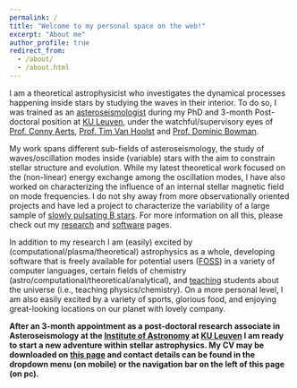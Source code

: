 ```yaml
---
permalink: /
title: "Welcome to my personal space on the web!"
excerpt: "About me"
author_profile: true
redirect_from: 
  - /about/
  - /about.html
---
```


I am a theoretical astrophysicist who investigates the dynamical processes happening inside stars by studying the waves in their interior.
To do so, I was trained as an [asteroseismologist](https://en.wikipedia.org/wiki/Asteroseismology) during my PhD and 3-month Post-doctoral position at [KU Leuven](https://www.kuleuven.be/english/), under the watchful/supervisory eyes of [Prof. Conny Aerts](https://fys.kuleuven.be/ster/staff/conny-aerts), [Prof. Tim Van Hoolst](https://www.kuleuven.be/wieiswie/en/person/00012864) and [Prof. Dominic Bowman](https://dbowman234.github.io).

My work spans different sub-fields of asteroseismology, the study of waves/oscillation modes inside (variable) stars with the aim to constrain stellar structure and evolution.
While my latest theoretical work focused on the (non-linear) energy exchange among the oscillation modes, I have also worked on characterizing the influence of an internal stellar magnetic field on mode frequencies.
I do not shy away from more observationally oriented projects and have led a project to characterize the variability of a large sample of [slowly pulsating B stars](https://en.wikipedia.org/wiki/Slowly_pulsating_B-type_star).
For more information on all this, please check out my [research](https://jvb11.github.io/research) and [software](https://jvb11.github.io/software) pages.

In addition to my research I am (easily) excited by (computational/plasma/theoretical) astrophysics as a whole, developing software that is freely available for potential users ([FOSS](https://en.wikipedia.org/wiki/Free_and_open-source_software)) in a variety of computer languages, certain fields of chemistry (astro/computational/theoretical/analytical), and [teaching](https://jvb11.github.io/teaching) students about the universe (i.e., teaching physics/chemistry).
On a more personal level, I am also easily excited by a variety of sports, glorious food, and enjoying great-looking locations on our planet with lovely company.

**After an 3-month appointment as a post-doctoral research associate in Asteroseismology at the [Institute of Astronomy](https://fys.kuleuven.be/ster) at [KU Leuven](https://www.kuleuven.be/english/) I am ready to start a new adventure within stellar astrophysics. My CV may be downloaded on [this page](https://jvb11.github.io/cv) and contact details can be found in the dropdown menu (on mobile) or the navigation bar on the left of this page (on pc).**

<!-- I was a Research Associate in Asteroseismology at the [Institute of Astronomy](https://fys.kuleuven.be/ster) at [KU Leuven](https://www.kuleuven.be/english/), Belgium until December 2023, after having finished my Ph. D. in September 2023, and am now exploring opportunities to continue my research career. I earned my B. Sc. and M. Sc. in Chemistry ('Chemie') from the [University of Antwerp](https://www.uantwerpen.be/en/) and my M. Sc. and Ph. D. in Astronomy & Astrophysics from [KU Leuven](https://www.kuleuven.be/english/). -->

<!-- My work has been [published](https://jvb11.github.io/publications) in *Astronomy & Astrophysics*. The topic of my research was centered around asteroseismology, which is the study of waves inside (variable) stars with the aim of characterizing the internal structure of stars so that theoretical models of their evolution and structure can be improved. I primarily focused my [research](https://jvb11.github.io/research) on the energy exchange among (gravity) waves propagating inside (variable) stars, which is also known as non-linear (gravity) mode coupling. In addition, some of my research papers discussed the influence of magnetic fields on gravity waves inside stars.<sup id="a1">[1](#fn1)</sup>  -->

<!-- In addition to asteroseismology, I am interested in a broad variety of topics that for example include (plasma/stellar) astrophysics, planetary sciences, applied mathematics (for a wide variety of purposes), astrochemistry, ... 
One could state that I take lifelong scientific learning (very) seriously, as I tend to enjoy reading research papers in a variety of scientific fields.
Any proposal for collaborative research within these or similar topics of interest is therefore welcome.<sup id="a2">[2](#fn2)</sup>  -->

<!-- I enjoyed [teaching](https://jvb11.github.io/teaching) in (generic) freshman university-level physics courses, and enjoyed having been a tutor in chemistry / physics / mathematics at the secondary education level. I furthermore co-authored a Python exercise (in Dutch, my mother tongue) at the freshman (university) level that taught students how to visualize physical processes.
By doing so, I hope to have (at least partially) contributed positively to the scientific formation of the next generation of scientists. -->

<!-- <sub><a name="fn1">1</a>: There is a difference between a gravity wave and a gravitational wave. Whereas the latter ripples the space-time continuum and is created by extremely energetic events such as the merger of a neutron star and a black hole, the former is much less energetic and therefore can be detected in less energy-dense environments, such as the interior of a star (:slightly_smiling_face:). Gravity waves can be found 'closer to home': some of the waves propagating in the deep oceans of our planet Earth are gravity waves, because they are restored by [buoyancy](https://en.wikipedia.org/wiki/Buoyancy).</sub>

<sub><a name="fn2">2</a>: Opportunities that allow me to branch out into a new reseach area are most welcome! Should you wish to contact me concering such an opportunity, you may find my contact details on the left of this web page.</sub> -->
